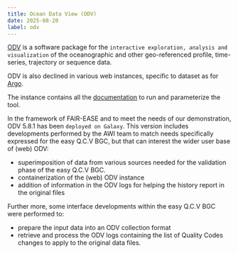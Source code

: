 ```yaml
---
title: Ocean Data View (ODV)
date: 2025-08-20
label: odv
---
```


[ODV](https://odv.awi.de/) is a software package for the `interactive exploration, analysis and visualization` of the oceanographic and other geo-referenced profile, time-series, trajectory or sequence data. 

ODV is also declined in various web instances, specific to dataset as for [Argo](https://argo-webodv.vm.fedcloud.eu/login).

The instance contains all the [documentation](https://odv.awi.de/fileadmin/user_upload/odv/docs/ODV_guide.pdf) to run and parameterize the tool.


In the framework of FAIR-EASE and to meet the needs of our demonstration, ODV 5.8.1 has been `deployed on Galaxy`. This version includes developments performed by the AWI team to match needs specifically expressed for the easy Q.C.V BGC, but that can interest the wider user base of (web) ODV:
- superimposition of data from various sources needed for the validation phase of the easy Q.C.V BGC.
- containerization of the (web) ODV instance
- addition of information in the ODV logs for helping the history report in the original files

Further more, some interface developments within the easy Q.C.V BGC were performed to:
- prepare the input data into an ODV collection format
- retrieve and process the ODV logs containing the list of Quality Codes changes to apply to the original data files.
